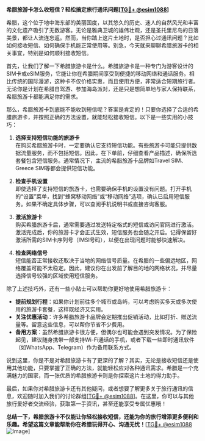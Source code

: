 **希腊旅游卡怎么收短信？轻松搞定旅行通讯问题[[TG💪+ @esim1088](https://t.me/s/esim1088)]**

希腊，这个位于地中海东部的美丽国度，以其悠久的历史、迷人的自然风光和丰富的文化遗产吸引了无数游客。无论是雅典卫城的雄伟壮观，还是圣托里尼岛的日落美景，都让人流连忘返。然而，当你踏上这片土地时，是否担心过通讯问题？比如如何接收短信、如何确保手机能正常使用等。别急，今天就来聊聊希腊旅游卡的相关事宜，特别是如何顺利接收短信。

首先，让我们了解一下希腊旅游卡是什么。希腊旅游卡是一种专门为游客设计的SIM卡或eSIM服务，它能让你在希腊期间享受到便捷的移动网络和通话服务。相比传统的国际漫游，这种卡不仅价格实惠，而且使用方便，非常适合短期旅行者。无论你是计划在希腊自驾游、参加海岛派对，还是只是想简单地与家人保持联系，希腊旅游卡都能满足你的需求。

那么，希腊旅游卡到底能不能收到短信呢？答案是肯定的！只要你选择了合适的希腊旅游卡，并按照正确的方法设置，就能轻松接收短信。以下是一些实用的小技巧：

1. **选择支持短信功能的旅游卡**  
   在购买希腊旅游卡时，一定要确认它支持短信功能。有些旅游卡可能只提供数据流量服务，而不包括短信。因此，在下单前，仔细查看产品描述，确保所选套餐包含短信服务。通常情况下，主流的希腊旅游卡品牌如Travel SIM、Greece SIM等都会提供短信功能。

2. **检查手机设置**  
   即使选择了支持短信的旅游卡，也需要确保手机的设置没有问题。打开手机的“设置”菜单，找到“蜂窝移动网络”或“移动网络”选项，确认已启用短信服务。如果不确定具体步骤，可以查阅手机说明书或直接咨询客服。

3. **激活旅游卡**  
   购买希腊旅游卡后，通常需要通过发送特定格式的短信或访问官网进行激活。激活完成后，你的旅游卡才会正式生效，短信服务也会随之开启。记得保留好激活所需的SIM卡序列号（IMSI号码），以便在出现问题时能够快速解决。

4. **检查网络信号**  
   短信能否正常接收还取决于当地的网络信号质量。在希腊的一些偏远地区，网络覆盖可能不太稳定。因此，建议你在出发前了解目的地的网络状况，并尽量选择信号较强的区域使用短信服务。

除了上述技巧外，还有一些小贴士可以帮助你更好地使用希腊旅游卡：

- **提前规划行程**：如果你计划前往多个城市或岛屿，可以考虑购买多天或多次使用的旅游卡套餐，这样既经济又实用。
- **关注优惠活动**：许多希腊旅游卡品牌会定期推出促销活动，比如打折、赠送流量等。留意这些信息，可以帮你节省不少费用。
- **备用方案**：虽然希腊旅游卡很方便，但偶尔也可能会遇到突发情况。为了保险起见，建议随身携带一部支持Wi-Fi通话的手机，或者下载一些即时通讯软件（如WhatsApp、Telegram）作为备用联系方式。

说到这里，你是不是对希腊旅游卡有了更深的了解？其实，无论是接收短信还是使用其他功能，只要掌握了正确的方法，就能轻松应对各种通讯需求。希腊是一个充满魅力的国家，而一张优质的希腊旅游卡则是你探索这片土地的得力助手。

最后，如果你对希腊旅游卡还有其他疑问，或者想要了解更多关于旅行通讯的信息，欢迎随时加入我们的讨论群组[[TG💪+ @esim1088](https://t.me/s/esim1088)]。在这里，你可以与其他旅行爱好者交流经验，获取第一手资讯，甚至还能享受专属优惠哦！

**总结一下，希腊旅游卡不仅能让你轻松接收短信，还能为你的旅行增添更多便利和乐趣。希望这篇文章能帮助你在希腊玩得开心、沟通无忧！**[[TG💪+ @esim1088](https://t.me/s/esim1088) ![Image](https://i.postimg.cc/4NQfJmqS/Snipaste-2025-05-13-00-14-12.png)]